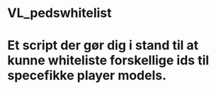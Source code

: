 # VL_pedswhitelist

# Et script der gør dig i stand til at kunne whiteliste forskellige ids til specefikke player models.
